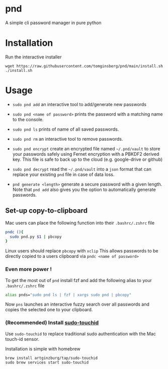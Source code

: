 # pnd

A simple cli password manager in pure python

# Installation

Run the interactive installer

```shell
wget https://raw.githubusercontent.com/tomginsberg/pnd/main/install.sh
./install.sh
```

# Usage

* `sudo pnd add` an interactive tool to add/generate new passwords

* `sudo pnd <name of password>` prints the password with a matching name to the console.

* `sudo pnd ls` prints of name of all saved passwords.

* `sudo pnd rm` an interactive tool to remove passwords.

* `sudo pnd encrypt` create an encrypted file named `~/.pnd/vault` to store your passwords safely using Fernet
  encryption with a PBKDF2 derived key. This file is safe to back up to the cloud (e.g. google-drive or github)

* `sudo pnd decrypt` read the `~/.pnd/vault` into a `json` format that can replace your existing `pnd` file in
  case of data loss.

* `pnd generate <length>` generate a secure password with a given length.
  Note that `pnd add` also gives you the option to automatically generate passwords.

## Set-up copy-to-clipboard

Mac users can place the following function into their `.bashrc/.zshrc` file

   ```bash
   pndc (){
     sudo pnd.py $1 | pbcopy
   }
   ```

Linux users should replace `pbcopy` with `xclip`
This allows passwords to be directly copied to a users clipboard via `pndc <name of password>`

### Even more power !

To get the most out of `pnd` install fzf and add the following alias to your `.bashrc/.zshrc` file

```bash
alias pnds="sudo pnd ls | fzf | xargs sudo pnd | pbcopy"
```

Now `pns` launches an interactive fuzzy search over all passwords and copies the selected one to your clipboard.

### (Recommended) Install [sudo-touchid](https://github.com/artginzburg/sudo-touchid)

Use `sudo-touchid` to replace traditional sudo authentication with the Mac touch-id sensor.

Installation is simple with homebrew

   ```shell
   brew install artginzburg/tap/sudo-touchid
   sudo brew services start sudo-touchid
   ```